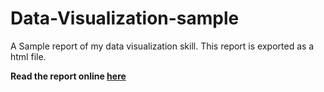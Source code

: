 # Data-Visualization-sample
A Sample report of my data visualization skill.
This report is exported as a html file. 

**Read the report online [here](https://sample-report.netlify.com/)**

 
